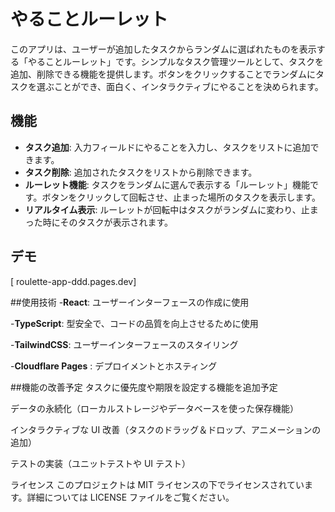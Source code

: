 # やることルーレット

このアプリは、ユーザーが追加したタスクからランダムに選ばれたものを表示する「やることルーレット」です。シンプルなタスク管理ツールとして、タスクを追加、削除できる機能を提供します。ボタンをクリックすることでランダムにタスクを選ぶことができ、面白く、インタラクティブにやることを決められます。

## 機能

- **タスク追加**: 入力フィールドにやることを入力し、タスクをリストに追加できます。
- **タスク削除**: 追加されたタスクをリストから削除できます。
- **ルーレット機能**: タスクをランダムに選んで表示する「ルーレット」機能です。ボタンをクリックして回転させ、止まった場所のタスクを表示します。
- **リアルタイム表示**: ルーレットが回転中はタスクがランダムに変わり、止まった時にそのタスクが表示されます。

## デモ

[
roulette-app-ddd.pages.dev]


##使用技術
-**React**: ユーザーインターフェースの作成に使用

-**TypeScript**: 型安全で、コードの品質を向上させるために使用

-**TailwindCSS**: ユーザーインターフェースのスタイリング

-**Cloudflare Pages** : デプロイメントとホスティング

##機能の改善予定
タスクに優先度や期限を設定する機能を追加予定

データの永続化（ローカルストレージやデータベースを使った保存機能）

インタラクティブな UI 改善（タスクのドラッグ＆ドロップ、アニメーションの追加）

テストの実装（ユニットテストや UI テスト）

ライセンス
このプロジェクトは MIT ライセンスの下でライセンスされています。詳細については LICENSE ファイルをご覧ください。
